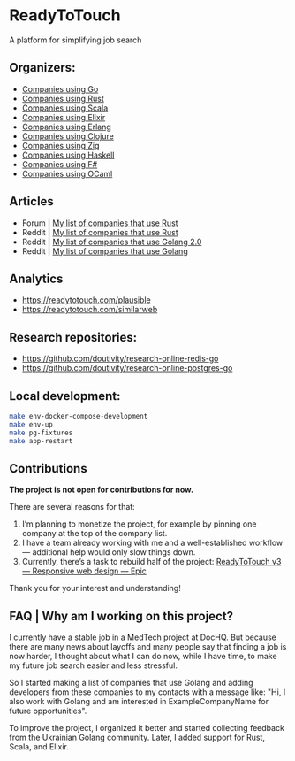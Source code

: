 # ReadyToTouch
A platform for simplifying job search

## Organizers:
- [Companies using Go](https://readytotouch.com/golang/companies)
- [Companies using Rust](https://readytotouch.com/rust/companies)
- [Companies using Scala](https://readytotouch.com/scala/companies)
- [Companies using Elixir](https://readytotouch.com/elixir/companies)
- [Companies using Erlang](https://readytotouch.com/erlang/companies)
- [Companies using Clojure](https://readytotouch.com/clojure/companies)
- [Companies using Zig](https://readytotouch.com/zig/companies)
- [Companies using Haskell](https://readytotouch.com/haskell/companies)
- [Companies using F#](https://readytotouch.com/fsharp/companies)
- [Companies using OCaml](https://readytotouch.com/ocaml/companies)

## Articles
- Forum | [My list of companies that use Rust](https://users.rust-lang.org/t/my-list-of-companies-that-use-rust/127300)
- Reddit | [My list of companies that use Rust](https://www.reddit.com/r/rust/comments/1jg4rrl/my_list_of_companies_that_use_rust/)
- Reddit | [My list of companies that use Golang 2.0](https://www.reddit.com/r/golang/comments/1ixglek/my_list_of_companies_that_use_golang_20/)
- Reddit | [My list of companies that use Golang](https://www.reddit.com/r/golang/comments/1fjbp1p/my_list_of_companies_that_use_golang/)

## Analytics
- https://readytotouch.com/plausible
- https://readytotouch.com/similarweb

## Research repositories:
- https://github.com/doutivity/research-online-redis-go
- https://github.com/doutivity/research-online-postgres-go

## Local development:
```bash
make env-docker-compose-development
make env-up
make pg-fixtures
make app-restart
```

## Contributions
**The project is not open for contributions for now.** 

There are several reasons for that:
1. I’m planning to monetize the project, for example by pinning one company at the top of the company list.
2. I have a team already working with me and a well-established workflow — additional help would only slow things down.
3. Currently, there’s a task to rebuild half of the project: [ReadyToTouch v3 — Responsive web design — Epic](https://github.com/readytotouch/readytotouch/issues/157)

Thank you for your interest and understanding!

## FAQ | Why am I working on this project?

I currently have a stable job in a MedTech project at DocHQ. But because there are many news about layoffs and many people say that finding a job is now harder, I thought about what I can do now, while I have time, to make my future job search easier and less stressful.

So I started making a list of companies that use Golang and adding developers from these companies to my contacts with a message like:  "Hi, I also work with Golang and am interested in ExampleCompanyName for future opportunities".

To improve the project, I organized it better and started collecting feedback from the Ukrainian Golang community. Later, I added support for Rust, Scala, and Elixir.
